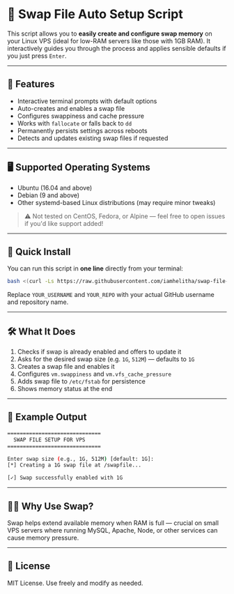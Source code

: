 # 💾 Swap File Auto Setup Script

This script allows you to **easily create and configure swap memory** on your Linux VPS (ideal for low-RAM servers like those with 1GB RAM). It interactively guides you through the process and applies sensible defaults if you just press `Enter`.

---

## 📌 Features

- Interactive terminal prompts with default options
- Auto-creates and enables a swap file
- Configures swappiness and cache pressure
- Works with `fallocate` or falls back to `dd`
- Permanently persists settings across reboots
- Detects and updates existing swap files if requested

---

## 🖥️ Supported Operating Systems

- Ubuntu (16.04 and above)
- Debian (9 and above)
- Other systemd-based Linux distributions (may require minor tweaks)

> ⚠️ Not tested on CentOS, Fedora, or Alpine — feel free to open issues if you'd like support added!

---

## 🚀 Quick Install

You can run this script in **one line** directly from your terminal:

```bash
bash <(curl -Ls https://raw.githubusercontent.com/iamhelitha/swap-file--setup/main/install.sh)
```

Replace `YOUR_USERNAME` and `YOUR_REPO` with your actual GitHub username and repository name.

---

## 🛠️ What It Does

1. Checks if swap is already enabled and offers to update it
2. Asks for the desired swap size (e.g. `1G`, `512M`) — defaults to `1G`
3. Creates a swap file and enables it
4. Configures `vm.swappiness` and `vm.vfs_cache_pressure`
5. Adds swap file to `/etc/fstab` for persistence
6. Shows memory status at the end

---

## 🧩 Example Output

```bash
==============================
  SWAP FILE SETUP FOR VPS
==============================

Enter swap size (e.g., 1G, 512M) [default: 1G]:
[*] Creating a 1G swap file at /swapfile...

[✓] Swap successfully enabled with 1G
```

---

## 🙋‍♂️ Why Use Swap?

Swap helps extend available memory when RAM is full — crucial on small VPS servers where running MySQL, Apache, Node, or other services can cause memory pressure.

---

## 📃 License

MIT License. Use freely and modify as needed.
